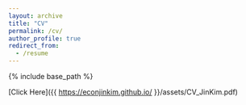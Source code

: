 ```yaml
---
layout: archive
title: "CV"
permalink: /cv/
author_profile: true
redirect_from:
  - /resume
---
```


{% include base_path %}


[Click Here]({{ https://econjinkim.github.io/ }}/assets/CV_JinKim.pdf)
